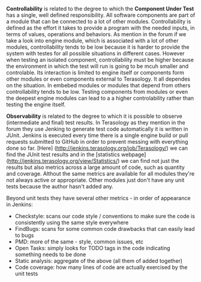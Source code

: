 **Controllability** is related to the degree to which the **Component Under Test** has a single, well defined responsibility. 
All software components are part of a module that can be connected to a lot of other modules. Controllability is defined as the effort it takes to provide 
a program with the needed inputs, in terms of values, operations and behaviors. As mention in the forum if we take a look into 
engine module, which is associated with a lot of other modules, controllability tends to be low because it is harder to 
provide the system with testes for all possible situations in different cases. However when testing an isolated component, controllability must be higher 
because the environment in which the test will run is going to be mcuh smaller and controlable. Its interaction is limited to engine itself or
components form other modules or even components external to Terasology. It all dependes on the situation. In embebed modules or modules that depend from 
others controllability tends to be low. 
Testing components from modules or even the deepest engine modules can lead to a a higher controlability rather than testing the engine itself. 


**Observability** is related to the degree to which it is possible to observe (intermediate and final) test results. 
In Terasology as they mention in the forum they use Jenking to generate test code automatically it is written in JUnit. 
Jenkins is executed every time there is a single engine build or pull requests submitted to GitHub in order to prevent messing with everything done so far.
[Here] (http://jenkins.terasology.org/job/Terasology/) we can find the JUnit test results and in the [statistics webpage] (http://jenkins.terasology.org/view/Statistics/)
 we can find not just the results but also metrics across a large amount of code, such as quantity and coverage. Althout the same metrics are available for all modules they're not always active or appropriate. 
Other modules just don't have any unit tests because the author hasn't added any.
 
 Beyond unit tests they have several other metrics - in order of appearance in Jenkins:
 
* Checkstyle: scans our code style / conventions to make sure the code is consistently using the same style everywhere
* FindBugs: scans for some common code drawbacks that can easily lead to bugs
* PMD: more of the same - style, common issues, etc
* Open Tasks: simply looks for TODO tags in the code indicating something needs to be done
* Static analysis: aggregate of the above (all them of added together)
* Code coverage: how many lines of code are actually exercised by the unit tests